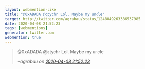 ```yaml
---
layout: webmention-like
title: "@0xADADA @qtychr Lol. Maybe my uncle"
target: http://twitter.com/agrabau/status/1248049263386537985
date: 2020-04-08 21:52:23
tags: [webmentions]
generator: twitter.com
webmention: true
---
```




<blockquote class="external-citation">
  <p>
    @0xADADA @qtychr Lol. Maybe my uncle
  </p>
  <cite>‒<span class="p-author p-name">agrabau</span>
    on
    <a href="http://twitter.com/agrabau/status/1248049263386537985" rel="external nofollow" target="_blank">2020-04-08 21:52:23</a>
  </cite>
</blockquote>



